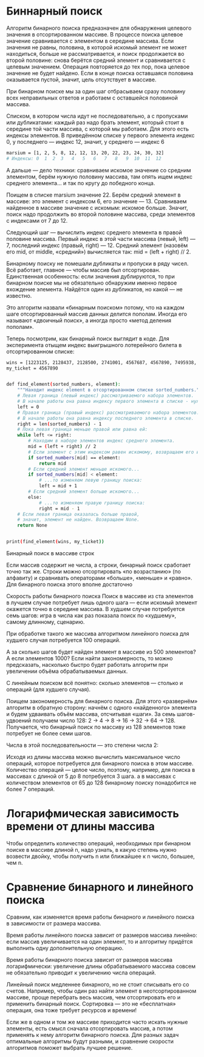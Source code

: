 # Биннарный поиск

Алгоритм бинарного поиска предназначен для обнаружения целевого значения в отсортированном массиве. В процессе поиска целевое значение сравнивается с элементом в середине массива. Если значения не равны, половина, в которой искомый элемент не может находиться, больше не рассматривается, и поиск продолжается во второй половине: снова берётся средний элемент и сравнивается с целевым значением. Операция повторяется до тех пор, пока целевое значение не будет найдено. Если в конце поиска оставшаяся половина оказывается пустой, значит, цель отсутствует в массиве.

При бинарном поиске мы за один шаг отбрасываем сразу половину всех неправильных ответов и работаем с оставшейся половиной массива.

Списком, в котором числа идут не последовательно, а с пропусками или дубликатами: каждый раз надо брать элемент, который стоит в середине той части массива, с которой мы работаем. Для этого есть индексы элементов. В приведённом списке у первого элемента индекс 0, у последнего — индекс 12, значит, у среднего — индекс 6
```bash
marsium = [1, 2, 5, 8, 12, 12, 13, 20, 22, 23, 24, 30, 32]
# Индексы: 0  1  2  3   4   5   6   7   8   9  10  11  12 
```

А дальше — дело техники: сравниваем искомое значение со средним элементом, берём нужную половину массива, там опять ищем индекс среднего элемента… и так по кругу до победного конца.

Поищем в списке marsium значение 22. Берём средний элемент в массиве: это элемент с индексом 6, его значение — 13. Сравниваем найденное в массиве значение с искомым: искомое больше. Значит, поиск надо продолжить во второй половине массива, среди элементов с индексами от 7 до 12.

Следующий шаг — вычислить индекс среднего элемента в правой половине массива. Первый индекс в этой части массива (левый, left) — 7, последний индекс (правый, right) — 12. Средний элемент (назовём его mid, от middle, «средний») вычисляется так: mid = (left + right) // 2.

Бинарному поиску не помешали дубликаты и пропуски в ряду чисел. Всё работает, главное — чтобы массив был отсортирован. Единственная особенность: если значения дублируются, то при бинарном поиске мы не обязательно обнаружим именно первое вхождение элемента. Найдётся один из дубликатов, но какой — не известно.

Это алгоритм назвали «бинарным поиском» потому, что на каждом шаге отсортированный массив данных делится пополам. Иногда его называют «двоичный поиск», а иногда просто «метод деления пополам».

Теперь посмотрим, как бинарный поиск выглядит в коде. Для эксперимента отыщем индекс выигрышного лотерейного билета в отсортированном списке:

```bash
wins = [1223125, 2128437, 2128500, 2741001, 4567687, 4567890, 7495938, 9314543]
my_ticket = 4567890


def find_element(sorted_numbers, element):
    """Находит индекс element в отсортированном списке sorted_numbers."""
    # Левая граница (левый индекс) рассматриваемого набора элементов. 
    # В начале работы она равна индексу первого элемента в списке - нулю.
    left = 0
    # Правая граница (правый индекс) рассматриваемого набора элементов. 
    # В начале работы она равна индексу последнего элемента в списке.
    right = len(sorted_numbers) - 1
    # Пока левая граница меньше правой или равна ей:
    while left <= right:
        # Находим в наборе элементов индекс среднего элемента.
        mid = (left + right) // 2
        # Если элемент с этим индексом равен искомому, возвращаем его индекс.
        if sorted_numbers[mid] == element:
            return mid
        # Если средний элемент меньше искомого...
        if sorted_numbers[mid] < element:
            # ...то изменяем левую границу поиска:
            left = mid + 1
        # Если средний элемент больше искомого...
        else:
            # ...то изменяем правую границу поиска:
            right = mid - 1
    # Если левая граница оказалась больше правой, 
    # значит, элемент не найден. Возвращаем None.
    return None


print(find_element(wins, my_ticket))
```

Бинарный поиск в массиве строк

Если массив содержит не числа, а строки, бинарный поиск сработает точно так же. Строки можно отсортировать «по возрастанию» (по алфавиту) и сравнивать операторами «больше», «меньше» и «равно». Для бинарного поиска этого вполне достаточно


Скорость работы бинарного поиска
Поиск в массиве из ста элементов в лучшем случае потребует лишь одного шага — если искомый элемент окажется точно в середине массива. В худшем случае потребуется семь шагов: игра в числа как раз показала поиск по «худшему», самому длинному, сценарию.

При обработке такого же массива алгоритмом линейного поиска для худшего случая потребуется 100 операций.

А за сколько шагов будет найден элемент в массиве из 500 элементов? А если элементов 1000? Если найти закономерность, то можно предсказать, насколько быстро будет работать алгоритм при увеличении объёма обрабатываемых данных.

С линейным поиском всё понятно: сколько элементов — столько и операций (для худшего случая).

Поищем закономерность для бинарного поиска. Для этого «развернём» алгоритм в обратную сторону: начнём с одного «найденного» элемента и будем удваивать объём массива, отсчитывая «шаги». За семь шагов-удвоений получаем число 128: 2 → 4 → 8 → 16 → 32 → 64 → 128. Получается, что бинарный поиск по массиву из 128 элементов тоже потребует не более семи шагов.

Числа в этой последовательности — это степени числа 2: 

Исходя из длины массива можно вычислить максимальное число операций, которое потребуется для бинарного поиска в этом массиве. Количество операций — целое число, поэтому, например, для поиска в массивах с длиной от 5 до 8 потребуется 3 шага. а в массивах с количеством элементов от 65 до 128 бинарному поиску понадобится не более 7 операций.


# Логарифмическая зависимость времени от длины массива
Чтобы определить количество операций, необходимых при бинарном поиске в массиве длиной n, надо узнать, в какую степень нужно возвести двойку, чтобы получить n или ближайшее к n число, большее, чем n. 

# Сравнение бинарного и линейного поиска
Сравним, как изменяется время работы бинарного и линейного поиска в зависимости от размера массива. 

Время работы линейного поиска зависит от размеров массива линейно: если массив увеличивается на один элемент, то и алгоритму придётся выполнить одну дополнительную операцию. 

Время работы бинарного поиска зависит от размеров массива логарифмически: увеличение длины обрабатываемого массива совсем не обязательно приводит к увеличению числа операций.

Линейный поиск медленнее бинарного, но не стоит списывать его со счетов. Например, чтобы один раз найти элемент в неотсортированном массиве, проще перебрать весь массив, чем отсортировать его и применить бинарный поиск. Сортировка — это не «бесплатная» операция, она тоже требует ресурсов и времени!

Если же в одном и том же массиве приходится часто искать нужные элементы, есть смысл сначала отсортировать массив, а потом применять к нему алгоритм бинарного поиска. Для разных задач оптимальные алгоритмы будут разными, и сравнение скорости алгоритмов поможет выбрать лучшее решение.